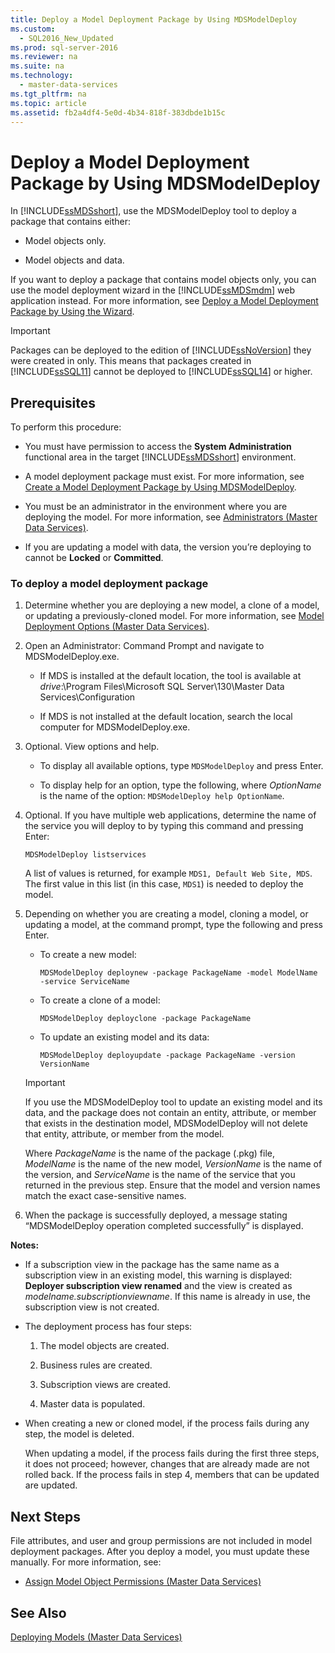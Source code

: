 ```yaml
---
title: Deploy a Model Deployment Package by Using MDSModelDeploy
ms.custom: 
  - SQL2016_New_Updated
ms.prod: sql-server-2016
ms.reviewer: na
ms.suite: na
ms.technology: 
  - master-data-services
ms.tgt_pltfrm: na
ms.topic: article
ms.assetid: fb2a4df4-5e0d-4b34-818f-383dbde1b15c
---
```

# Deploy a Model Deployment Package by Using MDSModelDeploy
  In [!INCLUDE[ssMDSshort](../../Topics/TopicNameContainA/includes/ssMDSshort_md.md)], use the MDSModelDeploy tool to deploy a package that contains either:  
  
-   Model objects only.  
  
-   Model objects and data.  
  
 If you want to deploy a package that contains model objects only, you can use the model deployment wizard in the [!INCLUDE[ssMDSmdm](../../Topics/TopicNameContainA/includes/ssMDSmdm_md.md)] web application instead. For more information, see [Deploy a Model Deployment Package by Using the Wizard](../../Topics/TopicNameContainA/Deploy-a-Model-Deployment-Package-by-Using-the-Wizard.md).  
  
> [!IMPORTANT]  
>  Packages can be deployed to the edition of [!INCLUDE[ssNoVersion](../../Topics/TopicNameContainA/includes/ssNoVersion_md.md)] they were created in only. This means that packages created in [!INCLUDE[ssSQL11](../../Topics/TopicNameContainA/includes/ssSQL11_md.md)] cannot be deployed to [!INCLUDE[ssSQL14](../../Topics/TopicNameContainA/includes/ssSQL14_md.md)] or higher.  
  
## Prerequisites  
 To perform this procedure:  
  
-   You must have permission to access the **System Administration** functional area in the target [!INCLUDE[ssMDSshort](../../Topics/TopicNameContainA/includes/ssMDSshort_md.md)] environment.  
  
-   A model deployment package must exist. For more information, see  [Create a Model Deployment Package by Using MDSModelDeploy](../../Topics/TopicNameContainA/Create-a-Model-Deployment-Package-by-Using-MDSModelDeploy.md).  
  
-   You must be an administrator in the environment where you are deploying the model. For more information, see [Administrators &#40;Master Data Services&#41;](../../Topics/TopicNameNotContainA/Administrators--Master-Data-Services-.md).  
  
-   If you are updating a model with data, the version you’re deploying to cannot be **Locked** or **Committed**.  
  
### To deploy a model deployment package  
  
1.  Determine whether you are deploying a new model, a clone of a model, or updating a previously-cloned model. For more information, see [Model Deployment Options &#40;Master Data Services&#41;](../../Topics/TopicNameNotContainA/Model-Deployment-Options--Master-Data-Services-.md).  
  
2.  Open an Administrator: Command Prompt and navigate to MDSModelDeploy.exe.  
  
    -   If MDS is installed at the default location, the tool is available at *drive*:\Program Files\Microsoft SQL Server\130\Master Data Services\Configuration  
  
    -   If MDS is not installed at the default location, search the local computer for MDSModelDeploy.exe.  
  
3.  Optional. View options and help.  
  
    -   To display all available options, type `MDSModelDeploy` and press Enter.  
  
    -   To display help for an option, type the following, where *OptionName* is the name of the option: `MDSModelDeploy help OptionName`.  
  
4.  Optional. If you have multiple web applications, determine the name of the service you will deploy to by typing this command and pressing Enter:  
  
    ```  
    MDSModelDeploy listservices  
    ```  
  
     A list of values is returned, for example `MDS1, Default Web Site, MDS`. The first value in this list (in this case, `MDS1`) is needed to deploy the model.  
  
5.  Depending on whether you are creating a model, cloning a model, or updating a model, at the command prompt, type the following and press Enter.  
  
    -   To create a new model:  
  
        ```  
        MDSModelDeploy deploynew -package PackageName -model ModelName -service ServiceName  
        ```  
  
    -   To create a clone of a model:  
  
        ```  
        MDSModelDeploy deployclone -package PackageName  
        ```  
  
    -   To update an existing model and its data:  
  
        ```  
        MDSModelDeploy deployupdate -package PackageName -version VersionName  
        ```  
  
    > [!IMPORTANT]  
    >  If you use the MDSModelDeploy tool to update an existing model and its data, and the package does not contain an entity, attribute, or member that exists in the destination model, MDSModelDeploy will not delete that entity, attribute, or member from the model.  
  
     Where *PackageName* is the name of the package (.pkg) file, *ModelName* is the name of the new model, *VersionName* is the name of the version, and *ServiceName* is the name of the service that you returned in the previous step. Ensure that the model and version names match the exact case-sensitive names.  
  
6.  When the package is successfully deployed, a message stating “MDSModelDeploy operation completed successfully” is displayed.  
  
 **Notes:**  
  
-   If a subscription view in the package has the same name as a subscription view in an existing model, this warning is displayed: **Deployer subscription view renamed** and the view is created as *modelname.subscriptionviewname*. If this name is already in use, the subscription view is not created.  
  
-   The deployment process has four steps:  
  
    1.  The model objects are created.  
  
    2.  Business rules are created.  
  
    3.  Subscription views are created.  
  
    4.  Master data is populated.  
  
-   When creating a new or cloned model, if the process fails during any step, the model is deleted.  
  
     When updating a model, if the process fails during the first three steps, it does not proceed; however, changes that are already made are not rolled back. If the process fails in step 4, members that can be updated are updated.  
  
## Next Steps  
 File attributes, and user and group permissions are not included in model deployment packages. After you deploy a model, you must update these manually. For more information, see:  
  
-   [Assign Model Object Permissions &#40;Master Data Services&#41;](../../Topics/TopicNameNotContainA/Assign-Model-Object-Permissions--Master-Data-Services-.md)  
  
## See Also  
 [Deploying Models &#40;Master Data Services&#41;](../../Topics/TopicNameNotContainA/Deploying-Models--Master-Data-Services-.md)  
  
  